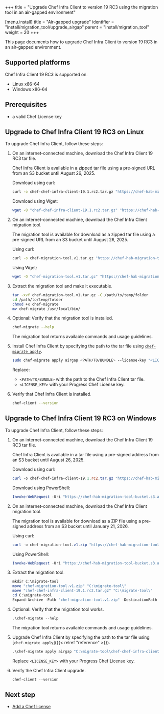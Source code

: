 +++
title = "Upgrade Chef Infra Client to version 19 RC3 using the migration tool in an air-gapped environment"

[menu.install]
title = "Air-gapped upgrade"
identifier = "install/migration_tool/upgrade_airgap"
parent = "install/migration_tool"
weight = 20
+++

This page documents how to upgrade Chef Infra Client to version 19 RC3 in an air-gapped environment.

## Supported platforms

Chef Infra Client 19 RC3 is supported on:

- Linux x86-64
- Windows x86-64

## Prerequisites

- a valid Chef License key

## Upgrade to Chef Infra Client 19 RC3 on Linux

To upgrade Chef Infra Client, follow these steps:

1. On an internet-connected machine, download the Chef Infra Client 19 RC3 tar file.

    Chef Infra Client is available in a zipped tar file using a pre-signed URL from an S3 bucket until August 26, 2025.

    Download using curl:

    ```sh
    curl -o chef-chef-infra-client-19.1.rc2.tar.gz "https://chef-hab-migration-tool-bucket.s3.amazonaws.com/rc2_hab_pkg_chef_client/rc2_tar_folder/chef-chef-infra-client-19.1.rc2.tar.gz?AWSAccessKeyId=AKIAW4FPVFT6BIP2EQW7&Signature=Q91HiSIzOxffl52La8EvqSXSqWk%3D&Expires=1756222682"
    ```

    Download using Wget:

    ```sh
    wget -O "chef-chef-infra-client-19.1.rc2.tar.gz" "https://chef-hab-migration-tool-bucket.s3.amazonaws.com/rc2_hab_pkg_chef_client/rc2_tar_folder/chef-chef-infra-client-19.1.rc2.tar.gz?AWSAccessKeyId=AKIAW4FPVFT6BIP2EQW7&Signature=Q91HiSIzOxffl52La8EvqSXSqWk%3D&Expires=1756222682"
    ```

1. On an internet-connected machine, download the Chef Infra Client migration tool.

    The migration tool is available for download as a zipped tar file using a pre-signed URL from an S3 bucket until August 26, 2025.

    Using curl:

    ```sh
    curl -o chef-migration-tool.v1.tar.gz "https://chef-hab-migration-tool-bucket.s3.amazonaws.com/rc2_hab_pkg_chef_client/rc2_migration_tool/migration-tools_Linux_x86_64.tar.gz?AWSAccessKeyId=AKIAW4FPVFT6BIP2EQW7&Signature=hbgCCCl9r48WHDP%2FFQtNTN9pFJw%3D&Expires=1756222424"
    ```

    Using Wget:

    ```sh
    wget -O "chef-migration-tool.v1.tar.gz" "https://chef-hab-migration-tool-bucket.s3.amazonaws.com/rc2_hab_pkg_chef_client/rc2_migration_tool/migration-tools_Linux_x86_64.tar.gz?AWSAccessKeyId=AKIAW4FPVFT6BIP2EQW7&Signature=hbgCCCl9r48WHDP%2FFQtNTN9pFJw%3D&Expires=1756222424"
    ```

1. Extract the migration tool and make it executable.

    ```sh
    tar -xvf chef-migration-tool.v1.tar.gz -C /path/to/temp/folder
    cd /path/to/temp/folder
    chmod +x chef-migrate
    mv chef-migrate /usr/local/bin/
    ```

1. Optional: Verify that the migration tool is installed.

    ```sh
    chef-migrate --help
    ```

    The migration tool returns available commands and usage guidelines.

1. Install Chef Infra Client by specifying the path to the tar file using [`chef-migrate apply`](reference).

    ```sh
    sudo chef-migrate apply airgap <PATH/TO/BUNDLE> --license-key "<LICENSE_KEY>"
    ```

    Replace:

    - `<PATH/TO/BUNDLE>` with the path to the Chef Infra Client tar file.
    - `<LICENSE_KEY>` with your Progress Chef License key.

1. Verify that Chef Infra Client is installed.

    ```sh
    chef-client --version
    ```

## Upgrade to Chef Infra Client 19 RC3 on Windows

To upgrade Chef Infra Client, follow these steps:

1. On an internet-connected machine, download the Chef Infra Client 19 RC3 tar file.

    Chef Infra Client is available in a tar file using a pre-signed address from an S3 bucket until August 26, 2025.

    Download using curl:

    ```powershell
    curl -o chef-chef-infra-client-19.1.rc2.tar.gz "https://chef-hab-migration-tool-bucket.s3.amazonaws.com/rc2_hab_pkg_chef_client/rc2_tar_folder/Windows/chef-chef-infra-client-19.1.rc2.windows.tar.gz?AWSAccessKeyId=AKIAW4FPVFT6BIP2EQW7&Signature=VCLjoJMbgSC%2Fkos4P%2BR2Ikm0Jww%3D&Expires=1767840014"
    ```

    Download using PowerShell:

    ```powershell
    Invoke-WebRequest -Uri "https://chef-hab-migration-tool-bucket.s3.amazonaws.com/rc2_hab_pkg_chef_client/rc2_tar_folder/Windows/chef-chef-infra-client-19.1.rc2.windows.tar.gz?AWSAccessKeyId=AKIAW4FPVFT6BIP2EQW7&Signature=VCLjoJMbgSC%2Fkos4P%2BR2Ikm0Jww%3D&Expires=1767840014" -OutFile "chef-chef-infra-client-19.1.rc2.tar.gz"
    ```

1. On an internet-connected machine, download the Chef Infra Client migration tool.

    The migration tool is available for download as a ZIP file using a pre-signed address from an S3 bucket until January 21, 2026.

    Using curl:

    ```powershell
    curl -o chef-migration-tool.v1.zip "https://chef-hab-migration-tool-bucket.s3.amazonaws.com/rc2_hab_pkg_chef_client/rc2_migration_tool/Windows/migration-tools_Windows_x86_64.zip?AWSAccessKeyId=AKIAW4FPVFT6BIP2EQW7&Signature=i5K3bQIqD35chzrTtS2uerU7ZDE%3D&Expires=1768953772"
    ```

    Using PowerShell:

    ```powershell
    Invoke-WebRequest -Uri "https://chef-hab-migration-tool-bucket.s3.amazonaws.com/rc2_hab_pkg_chef_client/rc2_migration_tool/Windows/migration-tools_Windows_x86_64.zip?AWSAccessKeyId=AKIAW4FPVFT6BIP2EQW7&Signature=i5K3bQIqD35chzrTtS2uerU7ZDE%3D&Expires=1768953772" -OutFile "chef-migration-tool.v1.zip"
    ```

1. Extract the migration tool.

    ```powershell
    mkdir C:\migrate-tool
    move "chef-migration-tool.v1.zip" "C:\migrate-tool\"
    move "chef-chef-infra-client-19.1.rc2.tar.gz" "C:\migrate-tool\"
    cd C:\migrate-tool
    Expand-Archive -Path "chef-migration-tool.v1.zip" -DestinationPath "."
    ```

1. Optional: Verify that the migration tool works.

    ```powershell
    .\chef-migrate --help
    ```

    The migration tool returns available commands and usage guidelines.

1. Upgrade Chef Infra Client by specifying the path to the tar file using [`chef-migrate apply`]({{< relref "reference" >}}).

    ```powershell
    .\chef-migrate apply airgap "C:\migrate-tool\chef-chef-infra-client-19.1.rc2.tar.gz" --license-key "<LICENSE_KEY>"
    ```

    Replace `<LICENSE_KEY>` with your Progress Chef License key.

1. Verify the Chef Infra Client upgrade.

    ```powershell
    chef-client --version
    ```

## Next step

- [Add a Chef license](/license)
